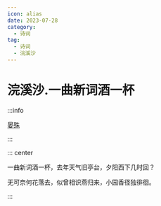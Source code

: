 ```yaml
---
icon: alias
date: 2023-07-28
category:
  - 诗词
tag:
  - 诗词
  - 浣溪沙
---
```


# 浣溪沙.一曲新词酒一杯

<!-- more -->

:::info

[晏殊](../../%E8%AF%97%E4%BA%BA/%E6%99%8F%E6%AE%8A.md)

:::


::: center

一曲新词酒一杯，去年天气旧亭台，夕阳西下几时回？

无可奈何花落去，似曾相识燕归来，小园香径独徘徊。

:::